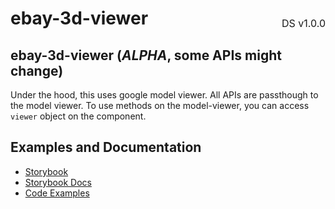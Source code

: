 <h1 style='display: flex; justify-content: space-between; align-items: center;'>
    <span>
        ebay-3d-viewer
    </span>
    <span style='font-weight: normal; font-size: medium; margin-bottom: -15px;'>
        DS v1.0.0
    </span>
</h1>

## ebay-3d-viewer (_ALPHA_, some APIs might change)

Under the hood, this uses google model viewer. All APIs are passthough to the model viewer. To use methods on the model-viewer, you can access `viewer` object on the component.

## Examples and Documentation

- [Storybook](https://ebay.github.io/evo-web/ebayui-core/?path=/story/media-ebay-3d-viewer)
- [Storybook Docs](https://ebay.github.io/evo-web/ebayui-core/?path=/docs/media-ebay-3d-viewer)
- [Code Examples](https://github.com/eBay/evo-web/tree/main/packages/ebayui-core/src/components/ebay-3d-viewer/examples)
